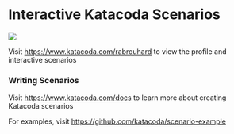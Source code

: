 # Interactive Katacoda Scenarios

[![](http://shields.katacoda.com/katacoda/rabrouhard/count.svg)](https://www.katacoda.com/rabrouhard "Get your profile on Katacoda.com")

Visit https://www.katacoda.com/rabrouhard to view the profile and interactive scenarios

### Writing Scenarios
Visit https://www.katacoda.com/docs to learn more about creating Katacoda scenarios

For examples, visit https://github.com/katacoda/scenario-example

